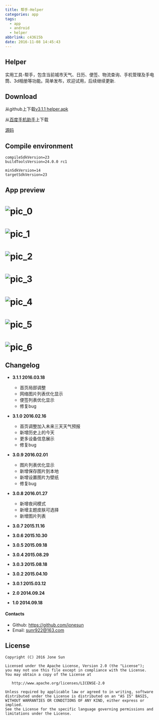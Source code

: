 ```yaml
---
title: 帮手-Helper
categories: app
tags:
  - app
  - android
  - helper
abbrlink: c43615b
date: 2016-11-08 14:45:43
---
```


Helper
----------
实用工具-帮手，包含当前城市天气、日历、便签、物流查询、手机管理及手电筒、3d相册等功能。简单发布，欢迎试用，后续继续更新.

## Download ##

从github上下载[v3.1.1 helper.apk](https://github.com/jonesun/Helper/blob/master/apk/helper.apk?raw=true)

从[百度手机助手](http://shouji.baidu.com/software/9060658.html)上下载

 <!-- more -->
 
[源码](https://github.com/jonesun/Helper)

## Compile environment ##

```
compileSdkVersion=23
buildToolsVersion=24.0.0 rc1

minSdkVersion=14
targetSdkVersion=23
```


## App preview
![pic_0](https://raw.githubusercontent.com/jonesun/Helper/master/screenshots/0.png)
======
![pic_1](https://raw.githubusercontent.com/jonesun/Helper/master/screenshots/1.png)
======
![pic_2](https://raw.githubusercontent.com/jonesun/Helper/master/screenshots/2.png)
======
![pic_3](https://raw.githubusercontent.com/jonesun/Helper/master/screenshots/3.png)
======
![pic_4](https://raw.githubusercontent.com/jonesun/Helper/master/screenshots/4.png)
======
![pic_5](https://raw.githubusercontent.com/jonesun/Helper/master/screenshots/5.png)
======
![pic_6](https://raw.githubusercontent.com/jonesun/Helper/master/screenshots/6.png)
======

## Changelog
* **3.1.1 2016.03.18**
    * 首页局部调整
    * 网络图片列表优化显示
    * 便签列表优化显示
    * 修复bug

* **3.1.0 2016.02.16**
    * 首页调整加入未来三天天气预报
    * 新增历史上的今天
    * 更多设备信息展示
    * 修复bug
    
* **3.0.9 2016.02.01**
    * 图片列表优化显示
    * 新增保存图片到本地
    * 新增设置图片为壁纸
    * 修复bug
    
* **3.0.8 2016.01.27**
    * 新增夜间模式
    * 新增主题皮肤可选择
    * 新增图片列表

* **3.0.7 2015.11.16**
    
* **3.0.6 2015.10.30**

* **3.0.5 2015.09.18**

* **3.0.4 2015.08.29**

* **3.0.3 2015.08.18**

* **3.0.2 2015.04.10**

* **3.0.1 2015.03.12**

* **2.0 2014.09.24**

* **1.0 2014.09.18**

#### Contacts

* Github: <https://github.com/jonesun>
* Email: [sunr922@163.com](mailto:sunr922@163.com)

## License


    Copyright (C) 2016 Jone Sun

    Licensed under the Apache License, Version 2.0 (the "License");
    you may not use this file except in compliance with the License.
    You may obtain a copy of the License at

       http://www.apache.org/licenses/LICENSE-2.0

    Unless required by applicable law or agreed to in writing, software
    distributed under the License is distributed on an "AS IS" BASIS,
    WITHOUT WARRANTIES OR CONDITIONS OF ANY KIND, either express or implied.
    See the License for the specific language governing permissions and
    limitations under the License.
